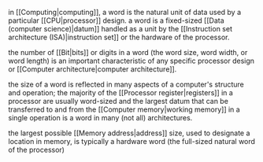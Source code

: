in [[Computing|computing]], a word is the natural unit of data used by a particular [[CPU|processor]] design. a word is a fixed-sized [[Data (computer science)|datum]] handled as a unit by the [[Instruction set architecture (ISA)|instruction set]] or the hardware of the processor.

the number of [[Bit|bits]] or digits in a word (the word size, word width, or word length) is an important characteristic of any specific processor design or [[Computer architecture|computer architecture]].

the size of a word is reflected in many aspects of a computer's structure and operation; the majority of the [[Processor register|registers]] in a processor are usually word-sized and the largest datum that can be transferred to and from the [[Computer memory|working memory]] in a single operation is a word in many (not all) architectures.

the largest possible [[Memory address|address]] size, used to designate a location in memory, is typically a hardware word (the full-sized natural word of the processor)